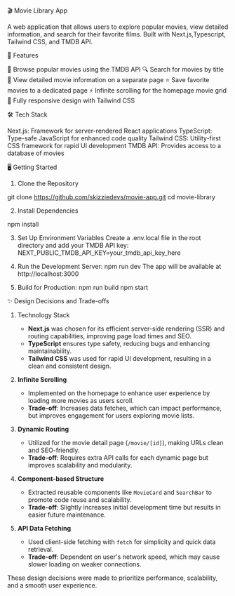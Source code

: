 🎬 Movie Library App

A web application that allows users to explore popular movies, view detailed information, and search for their favorite films. Built with Next.js,Typescript, Tailwind CSS, and TMDB API.


🚀 Features

🎥 Browse popular movies using the TMDB API
🔍 Search for movies by title
📜 View detailed movie information on a separate page
⭐ Save favorite movies to a dedicated page
⚡ Infinite scrolling for the homepage movie grid
📱 Fully responsive design with Tailwind CSS


🛠️ Tech Stack

Next.js: Framework for server-rendered React applications
TypeScript: Type-safe JavaScript for enhanced code quality
Tailwind CSS: Utility-first CSS framework for rapid UI development
TMDB API: Provides access to a database of movies

🖥️ Getting Started

1. Clone the Repository

git clone https://github.com/skizziedevs/movie-app.git
cd movie-library

2. Install Dependencies

npm install

3. Set Up Environment Variables
Create a .env.local file in the root directory and add your TMDB API key:
NEXT_PUBLIC_TMDB_API_KEY=your_tmdb_api_key_here

4. Run the Development Server: 
npm run dev
The app will be available at http://localhost:3000

5. Build for Production:
npm run build
npm start

✨ Design Decisions and Trade-offs

1. Technology Stack
   - **Next.js** was chosen for its efficient server-side rendering (SSR) and routing capabilities, improving page load times and SEO.
   - **TypeScript** ensures type safety, reducing bugs and enhancing maintainability.
   - **Tailwind CSS** was used for rapid UI development, resulting in a clean and consistent design.

2. **Infinite Scrolling**
   - Implemented on the homepage to enhance user experience by loading more movies as users scroll.
   - **Trade-off**: Increases data fetches, which can impact performance, but improves engagement for users exploring movie lists.

3. **Dynamic Routing**
   - Utilized for the movie detail page (`/movie/[id]`), making URLs clean and SEO-friendly.
   - **Trade-off**: Requires extra API calls for each dynamic page but improves scalability and modularity.

4. **Component-based Structure**
   - Extracted reusable components like `MovieCard` and `SearchBar` to promote code reuse and scalability.
   - **Trade-off**: Slightly increases initial development time but results in easier future maintenance.

5. **API Data Fetching**
   - Used client-side fetching with `fetch` for simplicity and quick data retrieval.
   - **Trade-off**: Dependent on user's network speed, which may cause slower loading on weaker connections.

These design decisions were made to prioritize performance, scalability, and a smooth user experience.
